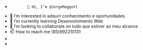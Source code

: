   -             👋 Hi, I’m @JorgeMaggott
- 👀 I’m interested in  adquiri conhecimento e oportunidades  
- 🌱 I’m currently learning  Desenvolvimento Web  
- 💞️ I’m looking to collaborate on  tudo que estiver ao meu alcance
- 📫 How to reach me  (85)992210131 
- 
- 

<!---
JorgeMaggott/JorgeMaggott is a ✨ special ✨ repository because its `README.md` (this file) appears on your GitHub profile.
You can click the Preview link to take a look at your changes.
--->
